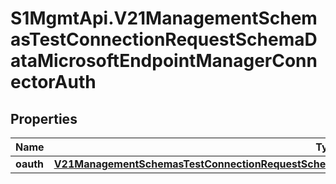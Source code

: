 # S1MgmtApi.V21ManagementSchemasTestConnectionRequestSchemaDataMicrosoftEndpointManagerConnectorAuth

## Properties
Name | Type | Description | Notes
------------ | ------------- | ------------- | -------------
**oauth** | [**V21ManagementSchemasTestConnectionRequestSchemaDataMicrosoftEndpointManagerConnectorAuthOauth**](V21ManagementSchemasTestConnectionRequestSchemaDataMicrosoftEndpointManagerConnectorAuthOauth.md) |  | [optional] 


